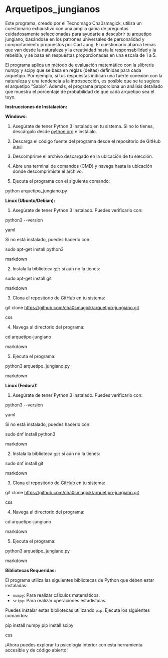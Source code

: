 # Arquetipos_jungianos
Este programa, creado por el Tecnomago Cha0smagick, utiliza un cuestionario exhaustivo con una amplia gama de preguntas cuidadosamente seleccionadas para ayudarte a descubrir tu arquetipo jungiano, basándose en los patrones universales de personalidad y comportamiento propuestos por Carl Jung. El cuestionario abarca temas que van desde la naturaleza y la creatividad hasta la responsabilidad y la rebeldía, y se basa en respuestas proporcionadas en una escala de 1 a 5.

El programa aplica un método de evaluación matemático con la slibreris numpy y scipy que se basa en reglas (deltas) definidas para cada arquetipo. Por ejemplo, si tus respuestas indican una fuerte conexión con la naturaleza y una tendencia a la introspección, es posible que se te sugiera el arquetipo "Sabio". Además, el programa proporciona un análisis detallado que muestra el porcentaje de probabilidad de que cada arquetipo sea el tuyo.

**Instrucciones de Instalación:**

**Windows:**

1. Asegúrate de tener Python 3 instalado en tu sistema. Si no lo tienes, descárgalo desde [python.org](https://www.python.org/downloads/) e instálalo.

2. Descarga el código fuente del programa desde el repositorio de GitHub [aquí](https://github.com/cha0smagick/arquetipo-jungiano).

3. Descomprime el archivo descargado en la ubicación de tu elección.

4. Abre una terminal de comandos (CMD) y navega hasta la ubicación donde descomprimiste el archivo.

5. Ejecuta el programa con el siguiente comando:

python arquetipo_jungiano.py


**Linux (Ubuntu/Debian):**

1. Asegúrate de tener Python 3 instalado. Puedes verificarlo con:

python3 --version

yaml


Si no está instalado, puedes hacerlo con:

sudo apt-get install python3

markdown


2. Instala la biblioteca `git` si aún no la tienes:

sudo apt-get install git

markdown


3. Clona el repositorio de GitHub en tu sistema:

git clone https://github.com/cha0smagick/arquetipo-jungiano.git

css


4. Navega al directorio del programa:

cd arquetipo-jungiano

markdown


5. Ejecuta el programa:

python3 arquetipo_jungiano.py

markdown


**Linux (Fedora):**

1. Asegúrate de tener Python 3 instalado. Puedes verificarlo con:

python3 --version

yaml


Si no está instalado, puedes hacerlo con:

sudo dnf install python3

markdown


2. Instala la biblioteca `git` si aún no la tienes:

sudo dnf install git

markdown


3. Clona el repositorio de GitHub en tu sistema:

git clone https://github.com/cha0smagick/arquetipo-jungiano.git

css


4. Navega al directorio del programa:

cd arquetipo-jungiano

markdown


5. Ejecuta el programa:

python3 arquetipo_jungiano.py

markdown


**Bibliotecas Requeridas:**

El programa utiliza las siguientes bibliotecas de Python que deben estar instaladas:

- `numpy`: Para realizar cálculos matemáticos.
- `scipy`: Para realizar operaciones estadísticas.

Puedes instalar estas bibliotecas utilizando `pip`. Ejecuta los siguientes comandos:

pip install numpy
pip install scipy

css


¡Ahora puedes explorar tu psicología interior con esta herramienta accesible y de código abierto!
